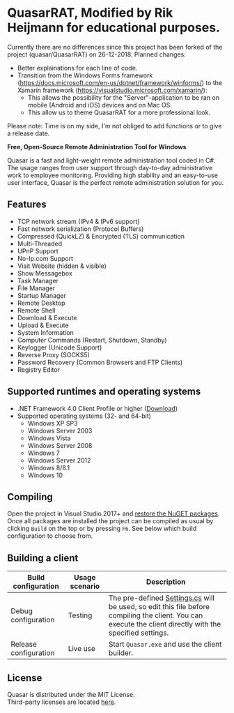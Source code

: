# QuasarRAT, Modified by Rik Heijmann for educational purposes.
Currently there are no differences since this project has been forked of the project (quasar/QuasarRAT) on 26-12-2018.
Planned changes:
- Better explainations for each line of code.
- Transition from the Windows Forms framework (https://docs.microsoft.com/en-us/dotnet/framework/winforms/) to the Xamarin framework (https://visualstudio.microsoft.com/xamarin/):
    - This allows the possibility for the "Server"-application to be ran on mobile (Android and iOS) devices and on Mac OS.
    - This allow us to theme QuasarRAT for a more professional look.
    
Please note: Time is on my side, I'm not obliged to add functions or to give a release date.
    
**Free, Open-Source Remote Administration Tool for Windows**

Quasar is a fast and light-weight remote administration tool coded in C#. The usage ranges from user support through day-to-day administrative work to employee monitoring. Providing high stability and an easy-to-use user interface, Quasar is the perfect remote administration solution for you.

## Features
* TCP network stream (IPv4 & IPv6 support)
* Fast network serialization (Protocol Buffers)
* Compressed (QuickLZ) & Encrypted (TLS) communication
* Multi-Threaded
* UPnP Support
* No-Ip.com Support
* Visit Website (hidden & visible)
* Show Messagebox
* Task Manager
* File Manager
* Startup Manager
* Remote Desktop
* Remote Shell
* Download & Execute
* Upload & Execute
* System Information
* Computer Commands (Restart, Shutdown, Standby)
* Keylogger (Unicode Support)
* Reverse Proxy (SOCKS5)
* Password Recovery (Common Browsers and FTP Clients)
* Registry Editor

## Supported runtimes and operating systems
* .NET Framework 4.0 Client Profile or higher ([Download](https://www.microsoft.com/en-us/download/details.aspx?id=24872))
* Supported operating systems (32- and 64-bit)
  * Windows XP SP3
  * Windows Server 2003
  * Windows Vista
  * Windows Server 2008
  * Windows 7
  * Windows Server 2012
  * Windows 8/8.1
  * Windows 10

## Compiling
Open the project in Visual Studio 2017+ and [restore the NuGET packages](https://docs.microsoft.com/en-us/nuget/consume-packages/package-restore). Once all packages are installed the project can be compiled as usual by clicking `Build` on the top or by pressing `F6`. See below which build configuration to choose from.

## Building a client
| Build configuration         | Usage scenario | Description
| ----------------------------|----------------|--------------
| Debug configuration         | Testing        | The pre-defined [Settings.cs](/Quasar.Client/Config/Settings.cs) will be used, so edit this file before compiling the client. You can execute the client directly with the specified settings.
| Release configuration       | Live use       | Start `Quasar.exe` and use the client builder.

## License
Quasar is distributed under the MIT License.  
Third-party licenses are located [here](Licenses).
